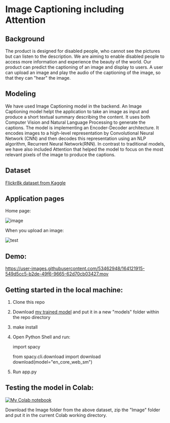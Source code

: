 # Image Captioning including Attention

## Background 

The product is designed for  disabled people, who cannot see the pictures but can listen to the description. We are aiming to enable disabled people to access more information and experience the beauty of the world. Our product can predict the captioning of an image and display to users. A user can upload an image and play the audio of the captioning of the image, so that they can "hear" the image.

## Modeling

We have used Image Captioning model in the backend. An Image Captioning model helpt the application to take an image as input and produce a short textual summary describing the content. It uses both Computer Vision and Natural Language Processing to generate the captions.
The model is implementing an Encoder-Decoder architecture. It encodes images to a high-level representation by Convolutional Neural Network (CNN) and then decodes this representation using an NLP algorithm, Recurrent Neural Network(RNN).
In contrast to traditional models, we have also included Attention that helped the model to focus on the most relevant pixels of the image to produce the captions.

## Dataset

[Flickr8k dataset from Kaggle](https://www.kaggle.com/datasets/adityajn105/flickr8k)

## Application pages

Home page:

![image](https://user-images.githubusercontent.com/97444802/163241489-7ab169b6-2865-4668-be47-a5827a145a47.png)

When you upload an image:

![test](https://user-images.githubusercontent.com/53462948/164121624-ce98a61a-39ab-4956-bdc0-962e9c80b62a.png)


## Demo:


https://user-images.githubusercontent.com/53462948/164121915-549d5cc5-b2de-49f6-9665-62d70cb03427.mov



## Getting started in the local machine:

1. Clone this repo
2. Download [my trained model](https://drive.google.com/file/d/1t3QbSauxSnZhXE1DbuGwiT2AokOsqOjA/view?usp=sharing) and put it in a new "models" folder within the repo directory
3. make install
4. Open Python Shell and run:
    
    import spacy
    
    from spacy.cli.download import download
    download(model="en_core_web_sm")
5. Run app.py


## Testing the model in Colab:

[![My Colab notebook](https://colab.research.google.com/assets/colab-badge.svg)](https://colab.research.google.com/drive/1z1sI5wVmoflOggLfIuIIj7qQ0xAICtgn?usp=sharing) 

Download the Image folder from the above dataset, zip the "Image" folder and put it in the current Colab working directory.
